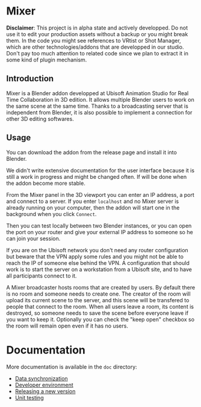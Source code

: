 # Mixer

**Disclaimer**: This project is in alpha state and actively developped. Do not use it to edit your production assets without a backup or you might break them. In the code you might see references to VRtist or Shot Manager, which are other technologies/addons that are developped in our studio. Don't pay too much attention to related code since we plan to extract it in some kind of plugin mechanism.

## Introduction

Mixer is a Blender addon developped at Ubisoft Animation Studio for Real Time Collaboration in 3D edition. It allows multiple Blender users to work on the same scene at the same time. Thanks to a broadcasting server that is independent from Blender, it is also possible to implement a connection for other 3D editing softwares.

## Usage

You can download the addon from the release page and install it into Blender.

We didn't write extensive documentation for the user interface because it is still a work in progress and might be changed often. If will be done when the addon become more stable.

From the Mixer panel in the 3D viewport you can enter an IP address, a port and connect to a server. If you enter `localhost` and no Mixer server is already running on your computer, then the addon will start one in the background when you click `Connect`.

Then you can test locally between two Blender instances, or you can open the port on your router and give your external IP address to someone so he can join your session.

If you are on the Ubisoft network you don't need any router configuration but beware that the VPN apply some rules and you might not be able to reach the IP of someone else behind the VPN. A configuration that should work is to start the server on a workstation from a Ubisoft site, and to have all participants connect to it.

A Mixer broadcaster hosts rooms that are created by users. By default there is no room and someone needs to create one. The creator of the room will upload its current scene to the server, and this scene will be transfered to people that connect to the room. When all users leave a room, its content is destroyed, so someone needs to save the scene before everyone leave if you want to keep it. Optionally you can check the "keep open" checkbox so the room will remain open even if it has no users.

# Documentation

More documentation is available in the `doc` directory:

- [Data synchronization](doc/synchronization.md)
- [Developer environment](doc/development.md)
- [Releasing a new version](doc/release.md)
- [Unit testing](doc/unittest.md)
